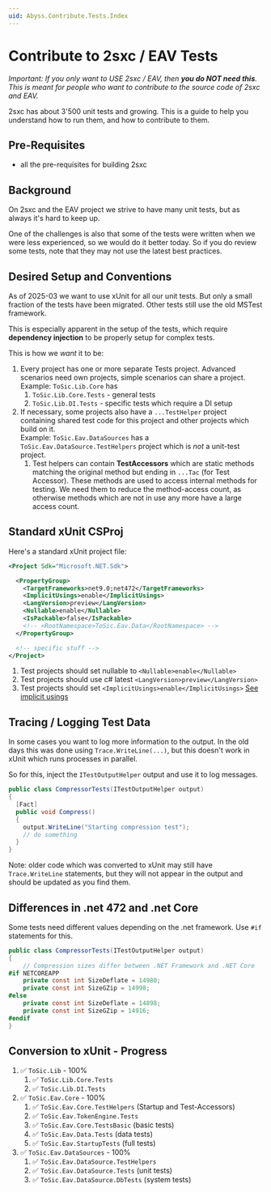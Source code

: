 ```yaml
---
uid: Abyss.Contribute.Tests.Index
---
```


# Contribute to 2sxc / EAV Tests

_Important: If you only want to USE 2sxc / EAV, then **you do NOT need this**. This is meant for people who want to contribute to the source code of 2sxc and EAV._

2sxc has about 3'500 unit tests and growing.
This is a guide to help you understand how to run them, and how to contribute to them.

## Pre-Requisites

* all the pre-requisites for building 2sxc

## Background

On 2sxc and the EAV project we strive to have many unit tests, but as always it's hard to keep up.

One of the challenges is also that some of the tests were written when we were less experienced, so we would do it better today.
So if you do review some tests, note that they may not use the latest best practices.

## Desired Setup and Conventions

As of 2025-03 we want to use xUnit for all our unit tests.
But only a small fraction of the tests have been migrated.
Other tests still use the old MSTest framework.

This is especially apparent in the setup of the tests, which require **dependency injection** to be properly setup for complex tests.

This is how we _want_ it to be:

1. Every project has one or more separate Tests project. Advanced scenarios need own projects, simple scenarios can share a project.  
   Example: `ToSic.Lib.Core` has
    1. `ToSic.Lib.Core.Tests` - general tests
    1. `ToSic.Lib.DI.Tests` - specific tests which require a DI setup
1. If necessary, some projects also have a `...TestHelper` project containing shared test code for this project and other projects which build on it.  
   Example: `ToSic.Eav.DataSources` has a `ToSic.Eav.DataSource.TestHelpers` project which is _not_ a unit-test project.
    1. Test helpers can contain **TestAccessors** which are static methods matching the original method but ending in `...Tac` (for Test Accessor).
    These methods are used to access internal methods for testing. We need them to reduce the method-access count, as otherwise methods which are not in use any more have a large access count.

## Standard xUnit CSProj

Here's a standard xUnit project file:

```xml
<Project Sdk="Microsoft.NET.Sdk">

  <PropertyGroup>
    <TargetFrameworks>net9.0;net472</TargetFrameworks>
    <ImplicitUsings>enable</ImplicitUsings>
    <LangVersion>preview</LangVersion>
    <Nullable>enable</Nullable>
    <IsPackable>false</IsPackable>
    <!-- <RootNamespace>ToSic.Eav.Data</RootNamespace> -->
  </PropertyGroup>

  <!-- specific stuff -->
</Project>
```

1. Test projects should set nullable to `<Nullable>enable</Nullable>`
1. Test projects should use c# latest `<LangVersion>preview</LangVersion>`
1. Test projects should set `<ImplicitUsings>enable</ImplicitUsings>` [See implicit usings](https://devblogs.microsoft.com/dotnet/welcome-to-csharp-10/#implicit-usings)


## Tracing / Logging Test Data

In some cases you want to log more information to the output.
In the old days this was done using `Trace.WriteLine(...)`,
but this doesn't work in xUnit which runs processes in parallel.

So for this, inject the `ITestOutputHelper` output and use it to log messages.

```csharp
public class CompressorTests(ITestOutputHelper output)
{
  [Fact]
  public void Compress()
  {
    output.WriteLine("Starting compression test");
    // do something
  }
}
```

Note: older code which was converted to xUnit may still have `Trace.WriteLine` statements, but they will not appear in the output and should be updated as you find them.

## Differences in .net 472 and .net Core

Some tests need different values depending on the .net framework.
Use `#if` statements for this.

```csharp
public class CompressorTests(ITestOutputHelper output)
{
    // Compression sizes differ between .NET Framework and .NET Core
#if NETCOREAPP
    private const int SizeDeflate = 14980;
    private const int SizeGZip = 14998;
#else
    private const int SizeDeflate = 14898;
    private const int SizeGZip = 14916;
#endif
}
```




## Conversion to xUnit - Progress

1. ✅ `ToSic.Lib` - 100%
    1. ✅ `ToSic.Lib.Core.Tests`
    1. ✅ `ToSic.Lib.DI.Tests`
1. ✅ `ToSic.Eav.Core` - 100%
    1. ✅ `ToSic.Eav.Core.TestHelpers` (Startup and Test-Accessors)
    1. ✅ `ToSic.Eav.TokenEngine.Tests`
    1. ✅ `ToSic.Eav.Core.TestsBasic` (basic tests)
    1. ✅ `ToSic.Eav.Data.Tests` (data tests)
    1. ✅ `ToSic.Eav.StartupTests` (full tests)
1. ✅ `ToSic.Eav.DataSources` - 100%
    1. ✅ `ToSic.Eav.DataSource.TestHelpers`
    1. ✅ `ToSic.Eav.DataSource.Tests` (unit tests)
    1. ✅ `ToSic.Eav.DataSource.DbTests` (system tests)
